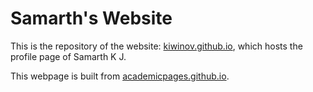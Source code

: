 # Samarth's Website
This is the repository of the website: [kiwinov.github.io](kiwinov.github.io), which hosts the profile page of Samarth K J.

This webpage is built from [academicpages.github.io](academicpages.github.io).
